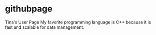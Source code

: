 # githubpage

Tina's User Page
My favorite programming language is C++ because it is fast and scalable for data management. 

